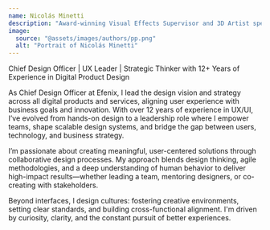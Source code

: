 ```yaml
---
name: Nicolás Minetti
description: "Award-winning Visual Effects Supervisor and 3D Artist specializing in immersive digital experiences and virtual production"
image:
  source: "@assets/images/authors/pp.png"
  alt: "Portrait of Nicolás Minetti"
---
```


Chief Design Officer | UX Leader | Strategic Thinker with 12+ Years of Experience in Digital Product Design

As Chief Design Officer at Efenix, I lead the design vision and strategy across all digital products and services, aligning user experience with business goals and innovation. With over 12 years of experience in UX/UI, I’ve evolved from hands-on design to a leadership role where I empower teams, shape scalable design systems, and bridge the gap between users, technology, and business strategy.

I’m passionate about creating meaningful, user-centered solutions through collaborative design processes. My approach blends design thinking, agile methodologies, and a deep understanding of human behavior to deliver high-impact results—whether leading a team, mentoring designers, or co-creating with stakeholders.

Beyond interfaces, I design cultures: fostering creative environments, setting clear standards, and building cross-functional alignment. I'm driven by curiosity, clarity, and the constant pursuit of better experiences.

